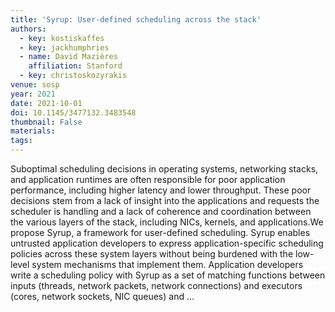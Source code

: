 ```yaml
---
title: 'Syrup: User-defined scheduling across the stack'
authors:
  - key: kostiskaffes
  - key: jackhumphries
  - name: David Mazières
    affiliation: Stanford
  - key: christoskozyrakis
venue: sosp
year: 2021
date: 2021-10-01
doi: 10.1145/3477132.3483548
thumbnail: False
materials:
tags:
---
```

Suboptimal scheduling decisions in operating systems, networking stacks, and application runtimes are often responsible for poor application performance, including higher latency and lower throughput. These poor decisions stem from a lack of insight into the applications and requests the scheduler is handling and a lack of coherence and coordination between the various layers of the stack, including NICs, kernels, and applications.We propose Syrup, a framework for user-defined scheduling. Syrup enables untrusted application developers to express application-specific scheduling policies across these system layers without being burdened with the low-level system mechanisms that implement them. Application developers write a scheduling policy with Syrup as a set of matching functions between inputs (threads, network packets, network connections) and executors (cores, network sockets, NIC queues) and …
